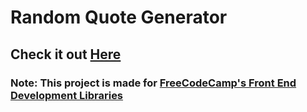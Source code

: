 # Random Quote Generator
## Check it out [Here](https://its-me-sv.github.io/random-quote-generator)
### Note: This project is made for [FreeCodeCamp's Front End Development Libraries](https://www.freecodecamp.org/learn/front-end-libraries)